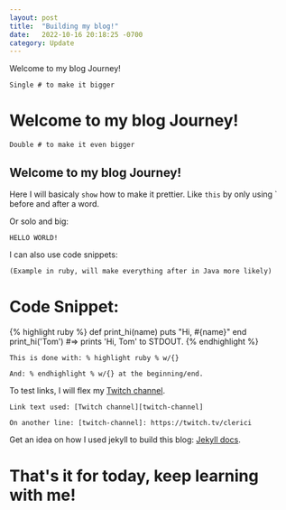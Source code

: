 ```yaml
---
layout: post
title:  "Building my blog!"
date:   2022-10-16 20:18:25 -0700
category: Update
---
```

Welcome to my blog Journey!

`Single # to make it bigger`

# Welcome to my blog Journey!

`Double # to make it even bigger`

## Welcome to my blog Journey!

Here I will basicaly `show` how to make it prettier. 
Like `this` by only using ` before and after a word.

Or solo and big:

`HELLO WORLD!`

I can also use code snippets:

`(Example in ruby, will make everything after in Java more likely)`

# Code Snippet:

{% highlight ruby %}
def print_hi(name)
  puts "Hi, #{name}"
end
print_hi('Tom')
#=> prints 'Hi, Tom' to STDOUT.
{% endhighlight %}

`This is done with: % highlight ruby % w/{}`

`And: % endhighlight % w/{} at the beginning/end.`

To test links, I will flex my [Twitch channel][twitch-channel].

`Link text used: [Twitch channel][twitch-channel]`

`On another line: [twitch-channel]: https://twitch.tv/clerici`

Get an idea on how I used jekyll to build this blog: [Jekyll docs][jekyll-docs].

[twitch-channel]: https://twitch.tv/clerici
[jekyll-docs]: https://jekyllrb.com/docs/home

# That's it for today, keep learning with me!